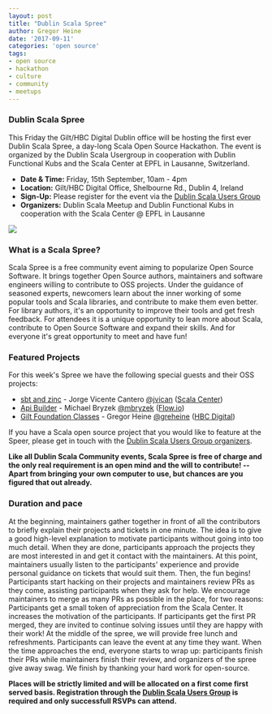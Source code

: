 ```yaml
---
layout: post
title: "Dublin Scala Spree"
author: Gregor Heine
date: '2017-09-11'
categories: 'open source'
tags:
- open source
- hackathon
- culture
- community
- meetups
---
```


### Dublin Scala Spree
This Friday the Gilt/HBC Digital Dublin office will be hosting the first ever Dublin Scala Spree, a day-long Scala Open Source Hackathon. 
The event is organized by the Dublin Scala Usergroup in cooperation with Dublin Functional Kubs and the Scala Center at EPFL in Lausanne, Switzerland.

* __Date & Time:__ Friday, 15th September, 10am - 4pm
* __Location:__ Gilt/HBC Digital Office, Shelbourne Rd., Dublin 4, Ireland
* __Sign-Up:__ Please register for the event via the [Dublin Scala Users Group](https://www.meetup.com/Dublin-Scala-users-group/events/242952081)
* __Organizers:__ Dublin Scala Meetup and Dublin Functional Kubs in cooperation with the Scala Center @ EPFL in Lausanne

<img class="center" src="https://pbs.twimg.com/media/DEIosBJWAAAj87h.jpg">

### What is a Scala Spree?
Scala Spree is a free community event aiming to popularize Open Source Software. It brings together Open Source authors, 
maintainers and software engineers willing to contribute to OSS projects. Under the guidance of seasoned experts, newcomers learn about the inner 
working of some popular tools and Scala libraries, and contribute to make them even better. For library authors, it's an opportunity to improve 
their tools and get fresh feedback. For attendees it is a unique opportunity to lean more about Scala, contribute to Open Source Software and 
expand their skills. And for everyone it's great opportunity to meet and have fun!

### Featured Projects
For this week's Spree we have the following special guests and their OSS projects: 
* [sbt and zinc](http://www.scala-sbt.org) - Jorge Vicente Cantero [@jvican](https://twitter.com/jvican) ([Scala Center](https://scala.epfl.ch))
* [Api Builder](https://www.apibuilder.io) - Michael Bryzek [@mbryzek](https://twitter.com/mbryzek) ([Flow.io](https://www.flow.io)) 
* [Gilt Foundation Classes](https://github.com/gilt?q=gfc) - Gregor Heine [@greheine](https://twitter.com/greheine) ([HBC Digital](http://tech.gilt.com)) 

If you have a Scala open source project that you would like to feature at the Speer, please get in touch with the [Dublin Scala Users Group organizers](https://www.meetup.com/Dublin-Scala-users-group).

__Like all Dublin Scala Community events, Scala Spree is free of charge and the only real requirement is an open mind and the will to contribute! 
-- Apart from bringing your own computer to use, but chances are you figured that out already.__

### Duration and pace
At the beginning, maintainers gather together in front of all the contributors to briefly explain their projects and tickets in one minute. 
The idea is to give a good high-level explanation to motivate participants without going into too much detail. When they are done, participants 
approach the projects they are most interested in and get it contact with the maintainers. At this point, maintainers usually listen to the 
participants' experience and provide personal guidance on tickets that would suit them. 
Then, the fun begins! Participants start hacking on their projects and maintainers review PRs as they come, assisting participants when they ask 
for help. We encourage maintainers to merge as many PRs as possible in the place, for two reasons: 
Participants get a small token of appreciation from the Scala Center. It increases the motivation of the participants. If participants get the 
first PR merged, they are invited to continue solving issues until they are happy with their work! 
At the middle of the spree, we will provide free lunch and refreshments. 
Participants can leave the event at any time they want. When the time approaches the end, everyone starts to wrap up: participants finish their 
PRs while maintainers finish their review, and organizers of the spree give away swag. We finish by thanking your hard work for open-source. 

__Places will be strictly limited and will be allocated on a first come first served basis. 
Registration through the [Dublin Scala Users Group](https://www.meetup.com/Dublin-Scala-users-group/events/242952081) is required and only successfull RSVPs can attend.__